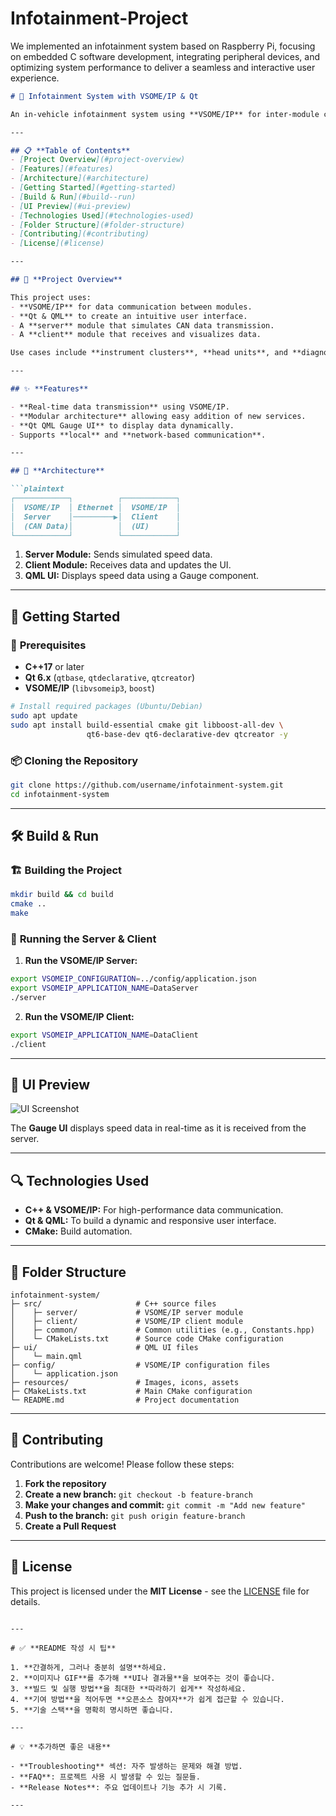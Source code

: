 # Infotainment-Project
We implemented an infotainment system based on Raspberry Pi, focusing on embedded C software development, integrating peripheral devices, and optimizing system performance to deliver a seamless and interactive user experience.

```markdown
# 🚗 Infotainment System with VSOME/IP & Qt

An in-vehicle infotainment system using **VSOME/IP** for inter-module communication and **Qt** for the user interface. The system demonstrates a **server-client architecture** where the server sends **speed data** and the client displays it using a **gauge UI**.

---

## 📋 **Table of Contents**
- [Project Overview](#project-overview)
- [Features](#features)
- [Architecture](#architecture)
- [Getting Started](#getting-started)
- [Build & Run](#build--run)
- [UI Preview](#ui-preview)
- [Technologies Used](#technologies-used)
- [Folder Structure](#folder-structure)
- [Contributing](#contributing)
- [License](#license)

---

## 📖 **Project Overview**

This project uses:
- **VSOME/IP** for data communication between modules.
- **Qt & QML** to create an intuitive user interface.
- A **server** module that simulates CAN data transmission.
- A **client** module that receives and visualizes data.

Use cases include **instrument clusters**, **head units**, and **diagnostic systems** in automotive applications.

---

## ✨ **Features**

- **Real-time data transmission** using VSOME/IP.
- **Modular architecture** allowing easy addition of new services.
- **Qt QML Gauge UI** to display data dynamically.
- Supports **local** and **network-based communication**.

---

## 🧠 **Architecture**

```plaintext
┌────────────┐          ┌────────────┐
│  VSOME/IP  │ Ethernet │  VSOME/IP  │
│  Server    │─────────▶│  Client    │
│  (CAN Data)│          │  (UI)      │
└────────────┘          └────────────┘
```

1. **Server Module:** Sends simulated speed data.
2. **Client Module:** Receives data and updates the UI.
3. **QML UI:** Displays speed data using a Gauge component.

---

## 🚀 **Getting Started**

### 🔧 **Prerequisites**

- **C++17** or later
- **Qt 6.x** (`qtbase`, `qtdeclarative`, `qtcreator`)
- **VSOME/IP** (`libvsomeip3`, `boost`)

```bash
# Install required packages (Ubuntu/Debian)
sudo apt update
sudo apt install build-essential cmake git libboost-all-dev \
                 qt6-base-dev qt6-declarative-dev qtcreator -y
```

### 📦 **Cloning the Repository**

```bash
git clone https://github.com/username/infotainment-system.git
cd infotainment-system
```

---

## 🛠 **Build & Run**

### 🏗️ **Building the Project**

```bash
mkdir build && cd build
cmake ..
make
```

### 🚦 **Running the Server & Client**

1. **Run the VSOME/IP Server:**
```bash
export VSOMEIP_CONFIGURATION=../config/application.json
export VSOMEIP_APPLICATION_NAME=DataServer
./server
```

2. **Run the VSOME/IP Client:**
```bash
export VSOMEIP_APPLICATION_NAME=DataClient
./client
```

---

## 🎨 **UI Preview**

![UI Screenshot](resources/ui_preview.png)

The **Gauge UI** displays speed data in real-time as it is received from the server.

---

## 🔍 **Technologies Used**

- **C++ & VSOME/IP:** For high-performance data communication.
- **Qt & QML:** To build a dynamic and responsive user interface.
- **CMake:** Build automation.

---

## 📁 **Folder Structure**

```plaintext
infotainment-system/
├─ src/                     # C++ source files
│    ├─ server/             # VSOME/IP server module
│    ├─ client/             # VSOME/IP client module
│    ├─ common/             # Common utilities (e.g., Constants.hpp)
│    └─ CMakeLists.txt      # Source code CMake configuration
├─ ui/                      # QML UI files
│    └─ main.qml
├─ config/                  # VSOME/IP configuration files
│    └─ application.json
├─ resources/               # Images, icons, assets
├─ CMakeLists.txt           # Main CMake configuration
└─ README.md                # Project documentation
```

---

## 🤝 **Contributing**

Contributions are welcome! Please follow these steps:

1. **Fork the repository**
2. **Create a new branch:** `git checkout -b feature-branch`
3. **Make your changes and commit:** `git commit -m "Add new feature"`
4. **Push to the branch:** `git push origin feature-branch`
5. **Create a Pull Request**

---

## 📜 **License**

This project is licensed under the **MIT License** - see the [LICENSE](LICENSE) file for details.
```

---

# ✅ **README 작성 시 팁**

1. **간결하게, 그러나 충분히 설명**하세요.  
2. **이미지나 GIF**를 추가해 **UI나 결과물**을 보여주는 것이 좋습니다.  
3. **빌드 및 실행 방법**을 최대한 **따라하기 쉽게** 작성하세요.  
4. **기여 방법**을 적어두면 **오픈소스 참여자**가 쉽게 접근할 수 있습니다.  
5. **기술 스택**을 명확히 명시하면 좋습니다.

---

# 💡 **추가하면 좋은 내용**

- **Troubleshooting** 섹션: 자주 발생하는 문제와 해결 방법.  
- **FAQ**: 프로젝트 사용 시 발생할 수 있는 질문들.  
- **Release Notes**: 주요 업데이트나 기능 추가 시 기록.

---
